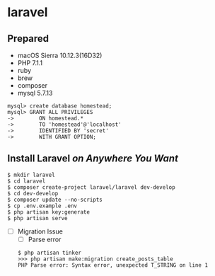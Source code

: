 # laravel

## Prepared
- macOS Sierra 10.12.3(16D32)
- PHP 7.1.1
- ruby
- brew
- composer
- mysql 5.7.13
    
```
mysql> create database homestead;
mysql> GRANT ALL PRIVILEGES 
->        ON homestead.* 
->        TO 'homestead'@'localhost'
->        IDENTIFIED BY 'secret' 
->        WITH GRANT OPTION;
```

## Install Laravel *on Anywhere You Want*
    
    $ mkdir laravel
    $ cd laravel
    $ composer create-project laravel/laravel dev-develop
    $ cd dev-develop
    $ composer update --no-scripts  
    $ cp .env.example .env
    $ php artisan key:generate
    $ php artisan serve

- [ ] Migration Issue
    - [ ] Parse error    
    ```
    $ php artisan tinker
    >>> php artisan make:migration create_posts_table
    PHP Parse error: Syntax error, unexpected T_STRING on line 1
    ```
